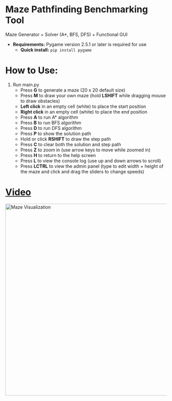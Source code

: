 # Maze Pathfinding Benchmarking Tool

Maze Generator + Solver (A\*, BFS, DFS) + Functional GUI
<br>

- <b>Requirements:</b> Pygame version 2.5.1 or later is required for use
  - <b>Quick install:</b> `pip install pygame`

# How to Use:

1. Run main.py
   - Press <b>G</b> to generate a maze (20 x 20 default size)
   - Press <b>M</b> to draw your own maze (hold <b>LSHIFT</b> while dragging mouse to draw obstacles)
   - <b>Left click</b> in an empty cell (white) to place the start position
   - <b>Right click</b> in an empty cell (white) to place the end position
   - Press <b>A</b> to run A\* algorithm
   - Press <b>B</b> to run BFS algorithm
   - Press <b>D</b> to run DFS algorithm
   - Press <b>P</b> to show the solution path
   - Hold or click <b>RSHIFT</b> to draw the step path
   - Press <b>C</b> to clear both the solution and step path
   - Press <b>Z</b> to zoom in (use arrow keys to move while zoomed in)
   - Press <b>H</b> to return to the help screen
   - Press <b>L</b> to view the console log (use up and down arrows to scroll)
   - Press <b>LCTRL</b> to view the admin panel (type to edit width + height of the maze and click and drag the sliders to change speeds)

# <a href="https://youtu.be/5CFTmaINplY">Video</a>

<a href="https://youtu.be/5CFTmaINplY"><img src="https://img.youtube.com/vi/5CFTmaINplY/maxresdefault.jpg" alt="Maze Visualization" width="600" ></a>
